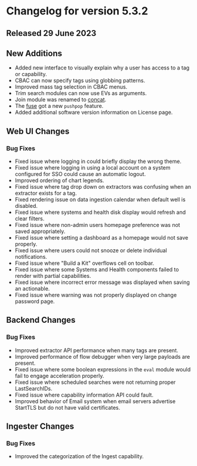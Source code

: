 # Changelog for version 5.3.2

## Released 29 June 2023

## New Additions

* Added new interface to visually explain why a user has access to a tag or capability.
* CBAC can now specify tags using globbing patterns.
* Improved mass tag selection in CBAC menus.
* Trim search modules can now use EVs as arguments.
* Join module was renamed to [concat](/search/concat/concat).
* The [fuse](/search/fuse/fuse) got a new `pushpop` feature.
* Added additional software version information on License page.

## Web UI Changes

### Bug Fixes

* Fixed issue where logging in could briefly display the wrong theme.
* Fixed issue where logging in using a local account on a system configured for SSO could cause an automatic logout.
* Improved ordering of chart legends.
* Fixed issue where tag drop down on extractors was confusing when an extractor exists for a tag.
* Fixed rendering issue on data ingestion calendar when default well is disabled.
* Fixed issue where systems and health disk display would refresh and clear filters.
* Fixed issue where non-admin users homepage preference was not saved appropriately.
* Fixed issue where setting a dashboard as a homepage would not save properly.
* Fixed issue where users could not snooze or delete individual notifications.
* Fixed issue where "Build a Kit" overflows cell on toolbar.
* Fixed issue where some Systems and Health components failed to render with partial capabilities.
* Fixed issue where incorrect error message was displayed when saving an actionable.
* Fixed issue where warning was not properly displayed on change password page.

## Backend Changes

### Bug Fixes

* Improved extractor API performance when many tags are present.
* Improved performance of flow debugger when very large payloads are present.
* Fixed issue where some boolean expressions in the `eval` module would fail to engage acceleration properly.
* Fixed issue where scheduled searches were not returning proper LastSearchIDs.
* Fixed issue where capability information API could fault.
* Improved behavior of Email system when email servers advertise StartTLS but do not have valid certificates.

## Ingester Changes

### Bug Fixes

* Improved the categorization of the Ingest capability.
